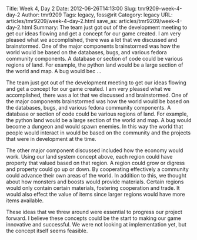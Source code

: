 Title: Week 4, Day 2
Date: 2012-06-26T14:13:00
Slug: tmr9209-week-4-day-2
Author: tmr9209
Tags: legacy, foss@rit
Category: legacy
URL: articles/tmr9209/week-4-day-2.html
save_as: articles/tmr9209/week-4-day-2.html
Summary: The team just got out of the development meeting to get our ideas flowing and get a concept for our game created. I am very pleased what we accomplished, there was a lot that we discussed and brainstormed. One of the major components brainstormed was how the world would be based on the databases, bugs, and various fedora community components. A database or section of code could be various regions of land. For example, the python land would be a large section of the world and map. A bug would bec ... 

The team just got out of the development meeting to get our ideas flowing and
get a concept for our game created. I am very pleased what we accomplished,
there was a lot that we discussed and brainstormed. One of the major
components brainstormed was how the world would be based on the databases,
bugs, and various fedora community components. A database or section of code
could be various regions of land. For example, the python land would be a
large section of the world and map. A bug would become a dungeon and would
spawn enemies. In this way the world that people would interact in would be
based on the community and the projects that were in development at the time.

The other major component discussed included how the economy would work. Using
our land system concept above, each region could have property that valued
based on that region. A region could grow or digress and property could go up
or down. By cooperating effectively a community could advance their own areas
of the world. In addition to this, we thought about how monsters and boosts
would provide materials. Certain regions would only contain certain materials,
fostering cooperation and trade. It would also effect the value of items since
larger regions would have more items available.

These ideas that we threw around were essential to progress our project
forward. I believe these concepts could be the start to making our game
innovative and successful. We were not looking at implementation yet, but the
concept itself seems feasible.

